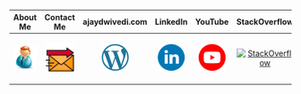 About Me | Contact Me | ajaydwivedi.com | LinkedIn | YouTube | StackOverflow
-------- | ------------- | --------------- | -------- | ------- | -------------
[<p align="center"><img src="https://github.com/imajaydwivedi/Images/raw/master/Miscellaneous/about-me.png" alt="About Me"/></p>](https://imajaydwivedi.github.io/) | [<p align="center"><img src="https://github.com/imajaydwivedi/Images/raw/master/Miscellaneous/send-mail.png" alt="G. Resume"/></p>](https://ajaydwivedi.com/contact-me) | [<p align="center"><img src="https://github.com/imajaydwivedi/Images/raw/master/Miscellaneous/wordpress.png" alt="https://ajaydwivedi.com"/></p>](https://ajaydwivedi.com) | [<p align="center"><img src="https://github.com/imajaydwivedi/Images/raw/master/Miscellaneous/linkedin.png" alt="LinkedIn Profile"/></p>](https://www.linkedin.com/in/imajaydwivedi/?originalSubdomain=in) | [<p align="center"><img src="https://github.com/imajaydwivedi/Images/raw/master/Miscellaneous/youtube.png" alt="YouTube ajaydwivedi"/></p>](https://www.youtube.com/@imajaydwivedi) | <p align="center"><a href="https://stackoverflow.com/users/4449743"><img src="https://stackoverflow.com/users/flair/4449743.png?theme=dark" alt="StackOverflow"/></a></p>
